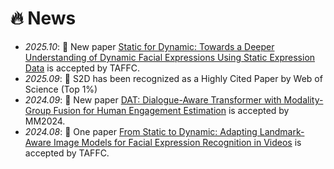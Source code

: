 # 🔥 News



- *2025.10*: 🎉 New paper [Static for Dynamic: Towards a Deeper Understanding of Dynamic Facial Expressions Using Static Expression Data](https://arxiv.org/pdf/2409.06154) is accepted by TAFFC.
- *2025.09*: 🎉 S2D has been recognized as a Highly Cited Paper by Web of Science (Top 1%)
- *2024.09*: 🎉 New  paper [DAT: Dialogue-Aware Transformer with Modality-Group Fusion for Human Engagement Estimation](https://arxiv.org/abs/2410.08470) is accepted by MM2024.
- *2024.08*: 🎉 One paper [From Static to Dynamic: Adapting Landmark-Aware Image Models for Facial Expression Recognition in Videos](https://arxiv.org/abs/2312.05447) is accepted by TAFFC.

<!-- - *2023.12*: 🎉 ~~New paper [From Static to Dynamic: Adapting Landmark-Aware Image Models for Facial Expression Recognition in Videos](https://arxiv.org/abs/2312.05447) is preprinted on arXiv.~~
- *2023.05*: 🎉 One paper [Multimodal feature extraction and fusion for emotional reaction intensity estimation and expression classification in videos with transformers](https://openaccess.thecvf.com/content/CVPR2023W/ABAW/html/Li_Multimodal_Feature_Extraction_and_Fusion_for_Emotional_Reaction_Intensity_Estimation_CVPRW_2023_paper.html) is accepted by CVPRW 2023
- *2023.04*: 🎉 **First place** of Emotional Reaction Intensity (ERI) Estimation Challenge in [CVPR2023-ABAW5](https://ibug.doc.ic.ac.uk/resources/cvpr-2023-5th-abaw/)
- *2023.04*: 🔥 We release [CVPR2023-ABAW5-ERI](https://github.com/cyinen/CVPR2023-ABAW5-ERI) -->
